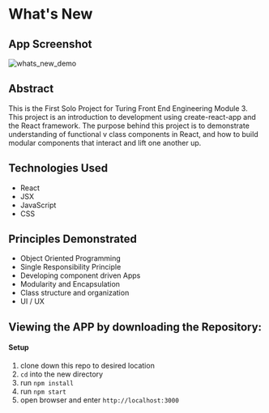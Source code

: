 
# What's New

## App Screenshot

![whats_new_demo](https://user-images.githubusercontent.com/49289426/81361709-5561eb80-909c-11ea-8556-baed2362827c.gif)

## Abstract
This is the First Solo Project for Turing Front End Engineering Module 3. This project is an introduction to development using create-react-app and the React framework. The purpose behind this project is to demonstrate understanding of functional v class components in React, and how to build modular components that interact and lift one another up.

## Technologies Used
- React
- JSX
- JavaScript
- CSS

## Principles Demonstrated
- Object Oriented Programming
- Single Responsibility Principle
- Developing component driven Apps
- Modularity and Encapsulation
- Class structure and organization
- UI / UX

## Viewing the APP by downloading the Repository:
#### Setup
1. clone down this repo to desired location
2. `cd` into the new directory
3. run `npm install`
4. run `npm start`
5. open browser and enter `http://localhost:3000`
